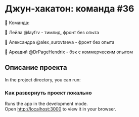 # Джун-хакатон: команда #36

👑 Команда:

🔸 Лейла @layfrv - тимлид, фронт без опыта

🔸 Александра @alex_surovtseva - фронт без опыта

🔸 Аркадий @DrPageHendrix - бэк с коммерческим опытом

## Описание проекта

In the project directory, you can run:

### Как развернуть проект локально

Runs the app in the development mode.\
Open [http://localhost:3000](http://localhost:3000) to view it in your browser.

